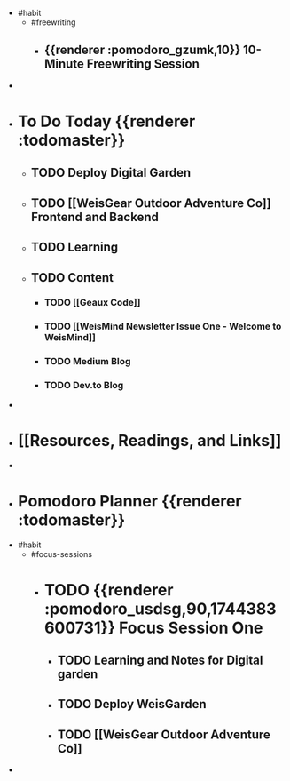 - #habit
	- #freewriting
		- ## {{renderer :pomodoro_gzumk,10}} 10-Minute Freewriting Session
-
- # To Do Today {{renderer :todomaster}}
	- ## TODO Deploy Digital Garden
	- ## TODO [[WeisGear Outdoor Adventure Co]] Frontend and Backend
	- ## TODO Learning
	- ## TODO Content
		- ### TODO [[Geaux Code]]
		- ### TODO [[WeisMind Newsletter Issue One - Welcome to WeisMind]]
		- ### TODO Medium Blog
		- ### TODO Dev.to Blog
-
- # [[Resources, Readings, and Links]]
-
- # Pomodoro Planner {{renderer :todomaster}}
- #habit
	- #focus-sessions
		- # TODO {{renderer :pomodoro_usdsg,90,1744383600731}} Focus Session One
			- ## TODO Learning and Notes for Digital garden
			- ## TODO Deploy WeisGarden
			- ## TODO [[WeisGear Outdoor Adventure Co]]
-